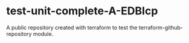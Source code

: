 # test-unit-complete-A-EDBIcp
A public repository created with terraform to test the terraform-github-repository module.
